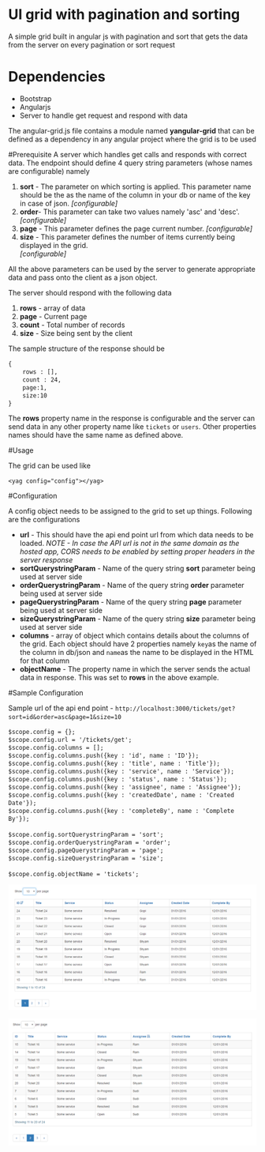 # UI grid with pagination and sorting
A simple grid built in angular js with pagination and sort that gets the data from the server on every pagination or sort request



# Dependencies

 

 - Bootstrap 
 -  Angularjs 
 - Server to handle get request and respond with data

The angular-grid.js file contains a module named **yangular-grid** that can be defined as a dependency in any angular project where the grid is to be used




#Prerequisite
A server which handles get calls and responds with correct data.
The endpoint should define 4 query string parameters (whose names are configurable) namely

 1. **sort** - The parameter on which sorting is applied. This parameter name should be the as the name of the column in your db or name of the key in case of json. 
 *[configurable]*
 2. **order**- This parameter can take two values namely 'asc' and 'desc'. 
 *[configurable]*
 3. **page** - This parameter defines the page current number. 
 *[configurable]*
 4. **size** - This parameter defines the number of items currently being displayed in the grid.  
 *[configurable]*

All the above parameters can be used by the server to generate appropriate data and pass onto the client as a json object. 

The server should respond with the following data

 1. **rows** -  array of data
 2. **page** - Current page
 3. **count** - Total number of records
 4. **size** - Size being sent by the client

The sample structure of the response should be

    {
    	rows : [],
    	count : 24,
    	page:1,
    	size:10
    }

The **rows** property name in the response is configurable and the server can send data in any other property name like `tickets` or `users`.
Other properties names should have the same name as defined above.



#Usage


The grid can be used like

    <yag config="config"></yag>

#Configuration

A config object needs to be assigned to the grid to set up things.
Following are the configurations

 - **url** - This should have the api end point url from which data needs to be loaded. 
 *NOTE - In case the API url is not in the same domain as the hosted app, CORS needs to be enabled by setting proper headers in the server response*
 - **sortQuerystringParam** - Name of the query string **sort** parameter being used at server side
 -  **orderQuerystringParam** - Name of the query string **order** parameter being used at server side
 -  **pageQuerystringParam** - Name of the query string **page** parameter being used at server side
 -  **sizeQuerystringParam** - Name of the query string **size** parameter being used at server side
 - **columns** - array of object which contains details about the columns of the grid.
 Each object should have 2 properties namely `key`as the name of the column in db/json and `name`as the name to be displayed in the HTML for that column
 - **objectName** - The property name in which the server sends the actual data in response. This was set to **rows** in the above example.

#Sample Configuration

Sample url of the api end point - 
`http://localhost:3000/tickets/get?sort=id&order=asc&page=1&size=10`

    $scope.config = {};
    $scope.config.url = '/tickets/get';
    $scope.config.columns = [];
    $scope.config.columns.push({key : 'id', name : 'ID'});
    $scope.config.columns.push({key : 'title', name : 'Title'});
    $scope.config.columns.push({key : 'service', name : 'Service'});
    $scope.config.columns.push({key : 'status', name : 'Status'});
    $scope.config.columns.push({key : 'assignee', name : 'Assignee'});
    $scope.config.columns.push({key : 'createdDate', name : 'Created Date'});
    $scope.config.columns.push({key : 'completeBy', name : 'Complete By'});

    $scope.config.sortQuerystringParam = 'sort';
    $scope.config.orderQuerystringParam = 'order';
    $scope.config.pageQuerystringParam = 'page';
    $scope.config.sizeQuerystringParam = 'size';

    $scope.config.objectName = 'tickets';

![Alt text](/screenshots/sample_screenshot1.PNG?raw=true "Screen Shot 1")

![Alt text](/screenshots/sample_screenshot2.PNG?raw=true "Screen Shot 2")

